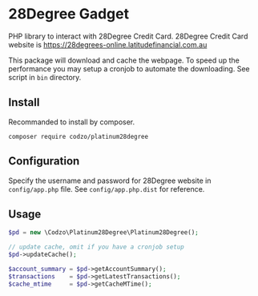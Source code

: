 # 28Degree Gadget

PHP library to interact with 28Degree Credit Card. 
28Degree Credit Card website is https://28degrees-online.latitudefinancial.com.au

This package will download and cache the webpage. To speed up the performance
you may setup a cronjob to automate the downloading. See script in `bin`
directory.

## Install
Recommanded to install by composer.
```
composer require codzo/platinum28degree
```


## Configuration
Specify the username and password for 28Degree website in `config/app.php` file.
See `config/app.php.dist` for reference.

## Usage
```php
$pd = new \Codzo\Platinum28Degree\Platinum28Degree();

// update cache, omit if you have a cronjob setup
$pd->updateCache();

$account_summary = $pd->getAccountSummary();
$transactions    = $pd->getLatestTransactions();
$cache_mtime     = $pd->getCacheMTime();
```
